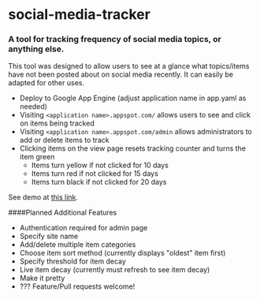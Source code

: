 # social-media-tracker
### A tool for tracking frequency of social media topics, or anything else.

This tool was designed to allow users to see at a glance what topics/items have not been posted about on social media recently. It can easily be adapted for other uses.
* Deploy to Google App Engine (adjust application name in app.yaml as needed)
* Visiting `<application name>.appspot.com/` allows users to see and click on items being tracked
* Visiting `<application name>.appspot.com/admin` allows administrators to add or delete items to track
* Clicking items on the view page resets tracking counter and turns the item green
  * Items turn yellow if not clicked for 10 days
  * Items turn red if not clicked for 15 days
  * Items turn black if not clicked for 20 days

See demo at [this link](http://smt-demo.appspot.com/).

####Planned Additional Features
* Authentication required for admin page
* Specify site name 
* Add/delete multiple item categories
* Choose item sort method (currently displays "oldest" item first)
* Specify threshold for item decay 
* Live item decay (currently must refresh to see item decay)
* Make it pretty
* ??? Feature/Pull requests welcome!
